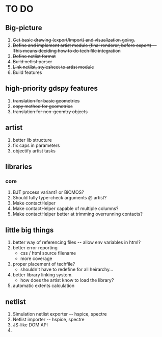 # TO DO

## Big-picture
1. <del>Get basic drawing (export/import) and visualization going.</del>
2. <del>Define and implement artist module (final renderer, before export) -- This means deciding how to do tech file integration </del>
3. <del>Define netlist format</del>
4. <del>Build netlist parser</del>
3. <del>Link netlist, stylesheet to artist module</del>
4. Build features


## high-priority gdspy features
1. <del>translation for basic geometries</del>
2. <del>copy method for geometries</del>
3. <del>translation for non-geomtry objects</del>


## artist
1. better lib structure
2. fix caps in parameters
3. objectify artist tasks

## libraries

### core
1. BJT process variant? or BiCMOS?
2. Should fully type-check arguments @ artist?
4. Make contactHelper
4. Make contactHelper capable of multiple columns?
5. Make contactHelper better at trimming overrunning contacts?



## little big things
1. better way of referencing files -- allow env variables in html?
2. better error reporting
    - css / html source filename
    - more coverage
3. proper placement of techfile?
    - shouldn't have to redefine for all heirarchy...
4. better library linking system.
    - how does the artist know to load the library?
5. automatic extents calculation


## netlist
1. Simulation netlist exporter -- hspice, spectre
2. Netlist importer -- hspice, spectre
2. JS-like DOM API
3. 